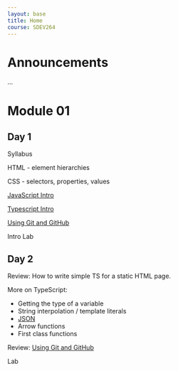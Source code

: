 ```yaml
---
layout: base
title: Home
course: SDEV264
---
```


# Announcements

...

# Module 01

## Day 1

Syllabus

HTML - element hierarchies

CSS - selectors, properties, values

[JavaScript Intro](../SDEV255/javascript_intro.html?course=SDEV264)

[Typescript Intro](typescript_intro.md)

[Using Git and GitHub](../common/git.html?course=SDEV264)

Intro Lab

## Day 2

Review: How to write simple TS for a static HTML page.

More on TypeScript:

- Getting the type of a variable
- String interpolation / template literals
- [JSON](../SDEV255/JSON.html?course=SDEV264)
- Arrow functions
- First class functions

Review: [Using Git and GitHub](../common/git.html?course=SDEV264)

Lab
